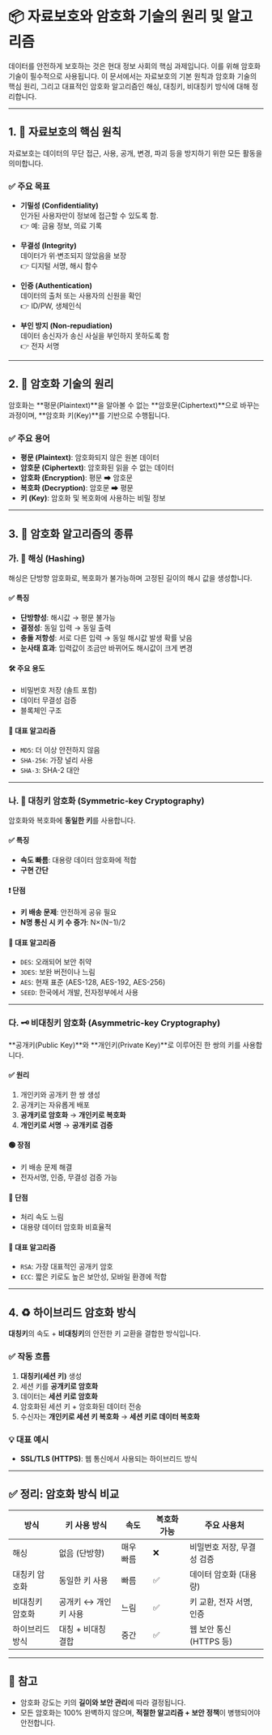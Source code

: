 # 📦 자료보호와 암호화 기술의 원리 및 알고리즘

데이터를 안전하게 보호하는 것은 현대 정보 사회의 핵심 과제입니다. 이를 위해 암호화 기술이 필수적으로 사용됩니다. 이 문서에서는 자료보호의 기본 원칙과 암호화 기술의 핵심 원리, 그리고 대표적인 암호화 알고리즘인 해싱, 대칭키, 비대칭키 방식에 대해 정리합니다.

---

## 1. 📌 자료보호의 핵심 원칙

자료보호는 데이터의 무단 접근, 사용, 공개, 변경, 파괴 등을 방지하기 위한 모든 활동을 의미합니다.

### ✅ 주요 목표

- **기밀성 (Confidentiality)**  
  인가된 사용자만이 정보에 접근할 수 있도록 함.  
  👉 예: 금융 정보, 의료 기록

- **무결성 (Integrity)**  
  데이터가 위·변조되지 않았음을 보장  
  👉 디지털 서명, 해시 함수

- **인증 (Authentication)**  
  데이터의 출처 또는 사용자의 신원을 확인  
  👉 ID/PW, 생체인식

- **부인 방지 (Non-repudiation)**  
  데이터 송신자가 송신 사실을 부인하지 못하도록 함  
  👉 전자 서명

---

## 2. 🔐 암호화 기술의 원리

암호화는 **평문(Plaintext)**을 알아볼 수 없는 **암호문(Ciphertext)**으로 바꾸는 과정이며, **암호화 키(Key)**를 기반으로 수행됩니다.

### ✅ 주요 용어

- **평문 (Plaintext)**: 암호화되지 않은 원본 데이터
- **암호문 (Ciphertext)**: 암호화된 읽을 수 없는 데이터
- **암호화 (Encryption)**: 평문 ➡ 암호문
- **복호화 (Decryption)**: 암호문 ➡ 평문
- **키 (Key)**: 암호화 및 복호화에 사용하는 비밀 정보

---

## 3. 🔑 암호화 알고리즘의 종류

### 가. 🧮 해싱 (Hashing)

해싱은 단방향 암호화로, 복호화가 불가능하며 고정된 길이의 해시 값을 생성합니다.

#### ✅ 특징
- **단방향성**: 해시값 → 평문 불가능
- **결정성**: 동일 입력 → 동일 출력
- **충돌 저항성**: 서로 다른 입력 → 동일 해시값 발생 확률 낮음
- **눈사태 효과**: 입력값이 조금만 바뀌어도 해시값이 크게 변경

#### 🛠 주요 용도
- 비밀번호 저장 (솔트 포함)
- 데이터 무결성 검증
- 블록체인 구조

#### 🔎 대표 알고리즘
- `MD5`: 더 이상 안전하지 않음
- `SHA-256`: 가장 널리 사용
- `SHA-3`: SHA-2 대안

---

### 나. 🔐 대칭키 암호화 (Symmetric-key Cryptography)

암호화와 복호화에 **동일한 키**를 사용합니다.

#### ✅ 특징
- **속도 빠름**: 대용량 데이터 암호화에 적합
- **구현 간단**

#### ❗️ 단점
- **키 배송 문제**: 안전하게 공유 필요
- **N명 통신 시 키 수 증가**: N×(N−1)/2

#### 🔎 대표 알고리즘
- `DES`: 오래되어 보안 취약
- `3DES`: 보완 버전이나 느림
- `AES`: 현재 표준 (AES-128, AES-192, AES-256)
- `SEED`: 한국에서 개발, 전자정부에서 사용

---

### 다. 🗝 비대칭키 암호화 (Asymmetric-key Cryptography)

**공개키(Public Key)**와 **개인키(Private Key)**로 이루어진 한 쌍의 키를 사용합니다.

#### ✅ 원리
1. 개인키와 공개키 한 쌍 생성
2. 공개키는 자유롭게 배포
3. **공개키로 암호화** → **개인키로 복호화**
4. **개인키로 서명** → **공개키로 검증**

#### 🟢 장점
- 키 배송 문제 해결
- 전자서명, 인증, 무결성 검증 가능

#### 🔴 단점
- 처리 속도 느림
- 대용량 데이터 암호화 비효율적

#### 🔎 대표 알고리즘
- `RSA`: 가장 대표적인 공개키 암호
- `ECC`: 짧은 키로도 높은 보안성, 모바일 환경에 적합

---

## 4. ♻️ 하이브리드 암호화 방식

**대칭키**의 속도 + **비대칭키**의 안전한 키 교환을 결합한 방식입니다.

### ✅ 작동 흐름

1. **대칭키(세션 키)** 생성
2. 세션 키를 **공개키로 암호화**
3. 데이터는 **세션 키로 암호화**
4. 암호화된 세션 키 + 암호화된 데이터 전송
5. 수신자는 **개인키로 세션 키 복호화** → **세션 키로 데이터 복호화**

### 💡 대표 예시
- **SSL/TLS (HTTPS)**: 웹 통신에서 사용되는 하이브리드 방식

---

## ✅ 정리: 암호화 방식 비교

| 방식        | 키 사용 방식     | 속도    | 복호화 가능 | 주요 사용처                  |
|-------------|------------------|---------|---------------|------------------------------|
| 해싱        | 없음 (단방향)     | 매우 빠름 | ❌             | 비밀번호 저장, 무결성 검증  |
| 대칭키 암호화 | 동일한 키 사용     | 빠름    | ✅             | 데이터 암호화 (대용량)       |
| 비대칭키 암호화 | 공개키 ↔ 개인키 사용 | 느림    | ✅             | 키 교환, 전자 서명, 인증     |
| 하이브리드 방식 | 대칭 + 비대칭 결합  | 중간    | ✅             | 웹 보안 통신 (HTTPS 등)     |

---

## 📎 참고

- 암호화 강도는 키의 **길이와 보안 관리**에 따라 결정됩니다.
- 모든 암호화는 100% 완벽하지 않으며, **적절한 알고리즘 + 보안 정책**이 병행되어야 안전합니다.
